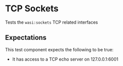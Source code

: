 # TCP Sockets

Tests the `wasi:sockets` TCP related interfaces

## Expectations

This test component expects the following to be true:
* It has access to a TCP echo server on 127.0.0.1:6001
